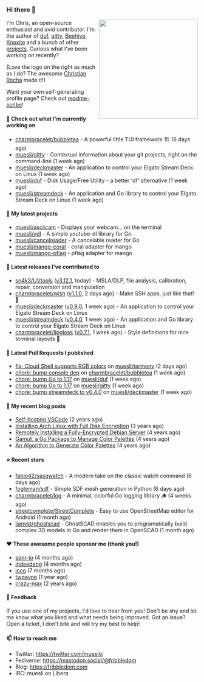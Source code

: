 ### Hi there 👋

<img align="right" src="https://raw.githubusercontent.com/muesli/muesli/master/assets/termenv.png" width="260">

I'm Chris, an open-source enthusiast and avid contributor. I'm the author of [duf](https://github.com/muesli/duf),
[gitty](https://github.com/muesli/gitty), [Beehive](https://github.com/muesli/beehive), [Knoxite](https://github.com/knoxite/knoxite)
 and a bunch of other [projects](https://fribbledom.com/projects/). Curious what I've been working on recently?

(Love the logo on the right as much as I do? The awesome [Christian Rocha](https://github.com/meowgorithm/) made it!)

Want your own self-generating profile page? Check out [readme-scribe](https://github.com/muesli/readme-scribe)!

#### 👷 Check out what I'm currently working on

- [charmbracelet/bubbletea](https://github.com/charmbracelet/bubbletea) - A powerful little TUI framework 🏗 (6 days ago)
- [muesli/gitty](https://github.com/muesli/gitty) - Contextual information about your git projects, right on the command-line (1 week ago)
- [muesli/deckmaster](https://github.com/muesli/deckmaster) - An application to control your Elgato Stream Deck on Linux (1 week ago)
- [muesli/duf](https://github.com/muesli/duf) - Disk Usage/Free Utility - a better &#39;df&#39; alternative (1 week ago)
- [muesli/streamdeck](https://github.com/muesli/streamdeck) - An application and Go library to control your Elgato Stream Deck on Linux (1 week ago)

#### 🌱 My latest projects

- [muesli/asciicam](https://github.com/muesli/asciicam) - Displays your webcam... on the terminal
- [muesli/ydl](https://github.com/muesli/ydl) - A simple youtube-dl library for Go
- [muesli/cancelreader](https://github.com/muesli/cancelreader) - A cancelable reader for Go
- [muesli/mango-coral](https://github.com/muesli/mango-coral) - coral adapter for mango
- [muesli/mango-pflag](https://github.com/muesli/mango-pflag) - pflag adapter for mango

#### 🔭 Latest releases I've contributed to

- [sn4k3/UVtools](https://github.com/sn4k3/UVtools) ([v3.12.1](https://github.com/sn4k3/UVtools/releases/tag/v3.12.1), today) - MSLA/DLP, file analysis, calibration, repair, conversion and manipulation
- [charmbracelet/wish](https://github.com/charmbracelet/wish) ([v1.1.0](https://github.com/charmbracelet/wish/releases/tag/v1.1.0), 2 days ago) - Make SSH apps, just like that! 💫
- [muesli/deckmaster](https://github.com/muesli/deckmaster) ([v0.9.0](https://github.com/muesli/deckmaster/releases/tag/v0.9.0), 1 week ago) - An application to control your Elgato Stream Deck on Linux
- [muesli/streamdeck](https://github.com/muesli/streamdeck) ([v0.4.0](https://github.com/muesli/streamdeck/releases/tag/v0.4.0), 1 week ago) - An application and Go library to control your Elgato Stream Deck on Linux
- [charmbracelet/lipgloss](https://github.com/charmbracelet/lipgloss) ([v0.7.1](https://github.com/charmbracelet/lipgloss/releases/tag/v0.7.1), 1 week ago) - Style definitions for nice terminal layouts 👄

#### 🔨 Latest Pull Requests I published

- [fix: Cloud Shell supports RGB colors](https://github.com/muesli/termenv/pull/127) on [muesli/termenv](https://github.com/muesli/termenv) (2 days ago)
- [chore: bump console dep](https://github.com/charmbracelet/bubbletea/pull/700) on [charmbracelet/bubbletea](https://github.com/charmbracelet/bubbletea) (1 week ago)
- [chore: bump Go to 1.17](https://github.com/muesli/duf/pull/233) on [muesli/duf](https://github.com/muesli/duf) (1 week ago)
- [chore: bump Go to 1.17](https://github.com/muesli/gitty/pull/106) on [muesli/gitty](https://github.com/muesli/gitty) (1 week ago)
- [chore: bump streamdeck to v0.4.0](https://github.com/muesli/deckmaster/pull/116) on [muesli/deckmaster](https://github.com/muesli/deckmaster) (1 week ago)

#### 📜 My recent blog posts

- [Self-hosting VSCode](https://fribbledom.com/posts/selfhosting-vscode/) (2 years ago)
- [Installing Arch Linux with Full Disk Encryption](https://fribbledom.com/posts/encrypted-arch-install/) (3 years ago)
- [Remotely Installing a Fully-Encrypted Debian Server](https://fribbledom.com/posts/encrypted-remote-debian-install/) (4 years ago)
- [Gamut, a Go Package to Manage Color Palettes](https://fribbledom.com/posts/gamut-package-to-handle-color-palettes/) (4 years ago)
- [An Algorithm to Generate Color Palettes](https://fribbledom.com/posts/an-algorithm-to-generate-color-palettes/) (4 years ago)

#### ⭐ Recent stars

- [fabio42/sasqwatch](https://github.com/fabio42/sasqwatch) - A modern take on the classic watch command (6 days ago)
- [fogleman/sdf](https://github.com/fogleman/sdf) - Simple SDF mesh generation in Python (6 days ago)
- [charmbracelet/log](https://github.com/charmbracelet/log) - A minimal, colorful Go logging library 🪵 (4 weeks ago)
- [streetcomplete/StreetComplete](https://github.com/streetcomplete/StreetComplete) - Easy to use OpenStreetMap editor for Android (1 month ago)
- [ljanyst/ghostscad](https://github.com/ljanyst/ghostscad) - GhostSCAD enables you to programatically build complex 3D models in Go and render them in OpenSCAD (1 month ago)

#### ❤️ These awesome people sponsor me (thank you!)

- [sonr-io](https://github.com/sonr-io) (4 months ago)
- [indeedeng](https://github.com/indeedeng) (4 months ago)
- [icco](https://github.com/icco) (7 months ago)
- [twpayne](https://github.com/twpayne) (1 year ago)
- [crazy-max](https://github.com/crazy-max) (2 years ago)

#### 💬 Feedback

If you use one of my projects, I'd love to hear from you! Don't be shy and let me know what you liked
and what needs being improved. Got an issue? Open a ticket, I don't bite and will try my best to help!

#### 📫 How to reach me

- Twitter: https://twitter.com/mueslix
- Fediverse: https://mastodon.social/@fribbledom
- Blog: https://fribbledom.com
- IRC: muesli on Libera
